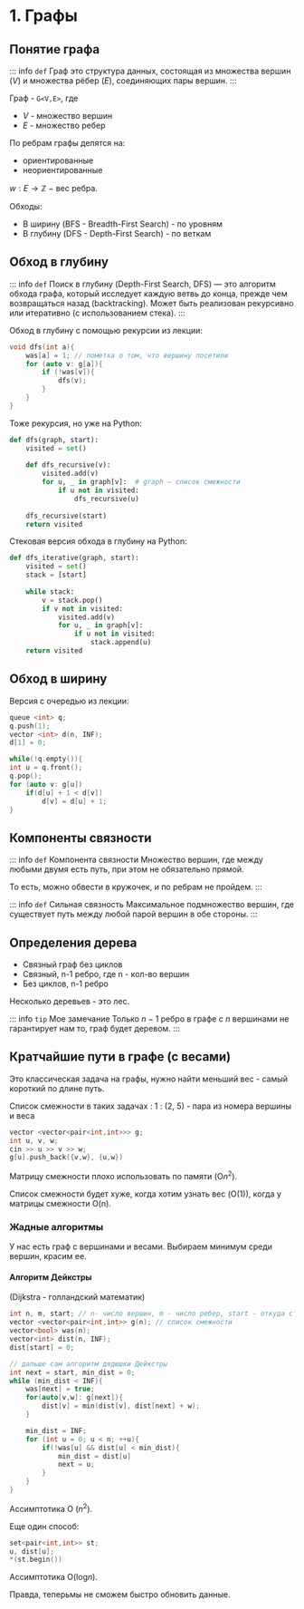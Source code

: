 # 1. Графы

## Понятие графа

::: info `def` Граф
это структура данных, состоящая из множества вершин ($V$) и множества рёбер ($E$), соединяющих пары вершин.
:::

Граф - `G<V,E>`, где
+ $V$ - множество вершин
+ $E$ - множество ребер

По ребрам графы делятся на:
+ ориентированные
+ неориентированные

$w: E \rightarrow \mathbb{Z} \ -$ вес ребра.

Обходы:
+ В ширину (BFS - Breadth-First Search) - по уровням
+ В глубину (DFS - Depth-First Search) - по веткам

## Обход в глубину

::: info `def` Поиск в глубину
(Depth-First Search, DFS) — это алгоритм обхода графа, который исследует каждую ветвь до конца, прежде чем возвращаться назад (backtracking). Может быть реализован рекурсивно или итеративно (с использованием стека).
:::

Обход в глубину с помощью рекурсии из лекции:

```cpp
void dfs(int a){
	was[a] = 1; // пометка о том, что вершину посетили
	for (auto v: g[a]){
		if (!was[v]){
			dfs(v);
		}
	}
}
```

Тоже рекурсия, но уже на Python:

```python
def dfs(graph, start):
    visited = set()
    
    def dfs_recursive(v):
        visited.add(v)
        for u, _ in graph[v]:  # graph — список смежности
            if u not in visited:
                dfs_recursive(u)
    
    dfs_recursive(start)
    return visited
```

Стековая версия обхода в глубину на Python:

```python
def dfs_iterative(graph, start):
    visited = set()
    stack = [start]
    
    while stack:
        v = stack.pop()
        if v not in visited:
            visited.add(v)
            for u, _ in graph[v]:
                if u not in visited:
                    stack.append(u)
    return visited
```

## Обход в ширину

Версия с очередью из лекции:

```cpp
queue <int> q; 
q.push(1);
vector <int> d(n, INF);
d[1] = 0;

while(!q.empty()){
int u = q.front();
q.pop();
for (auto v: g[u])
	if(d[u] + 1 < d[v])
		d[v] = d[u] + 1;
}
```

## Компоненты связности

::: info `def` Компонента связности
Множество вершин, где между любыми двумя есть путь, при этом не обязательно прямой.

То есть, можно обвести в кружочек, и по ребрам не пройдем.
:::

::: info `def` Сильная связность
Максимальное подмножество вершин, где существует путь между любой парой вершин в обе стороны.
:::

## Определения дерева
* Связный граф без циклов
* Связный, n-1 ребро, где n - кол-во вершин
* Без циклов, n-1 ребро

Несколько деревьев - это лес.

::: info `tip` Мое замечание
Только $n-1$ ребро в графе с $n$ вершинами не гарантирует нам то, граф будет деревом.
:::


## Кратчайшие пути в графе (с весами)

Это классическая задача на графы, нужно найти меньший вес - самый короткий по длине путь.

Список смежности в таких задачах : 1 : (2, 5) - пара из номера вершины и веса 


```cpp
vector <vector<pair<int,int>>> g;
int u, v, w;
cin >> u >> v >> w;
g[u].push_back({v,w}, {u,w})
```

Матрицу смежности плохо использовать по памяти (O$n^2$).

Список смежности будет хуже, когда хотим узнать вес (O(1)), когда у матрицы смежности O(n).

### Жадные алгоритмы

У нас есть граф с вершинами и весами. Выбираем минимум среди вершин, красим ее.

#### Алгоритм Дейкстры

(Dijkstra - голландский математик)

```cpp
int n, m, start; // n- число вершин, m - число ребер, start - откуда стааартуууеммм
vector <vector<pair<int,int>> g(n); // список смежности
vector<bool> was(n);
vector<int> dist(n, INF);
dist[start] = 0;

// дальше сам алгоритм дядюшки Дейкстры
int next = start, min_dist = 0;
while (min_dist < INF){
	was[next] = true;
	for(auto[v,w]: g[next]){
		dist[v] = min(dist[v], dist[next] + w);
	}

	min_dist = INF;
	for (int u = 0; u < n; ++u){
		if(!was[u] && dist[u] < min_dist){
			min_dist = dist[u]
			next = u;
		}
	}
}
```
Ассимптотика O ($n^2$).

Еще один способ:

```cpp
set<pair<int,int>> st;
u, dist[u];
*(st.begin())
```
Ассимптотика O($\text{log}{n}$).

Правда, теперьмы не сможем быстро обновить данные.